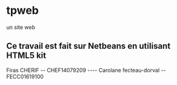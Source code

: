 # tpweb
un site web

## Ce travail est fait sur Netbeans en utilisant HTML5 kit

Firas CHERIF -- CHEF14079209 ---- 
Carolane fecteau-dorval -- FECC01619100


